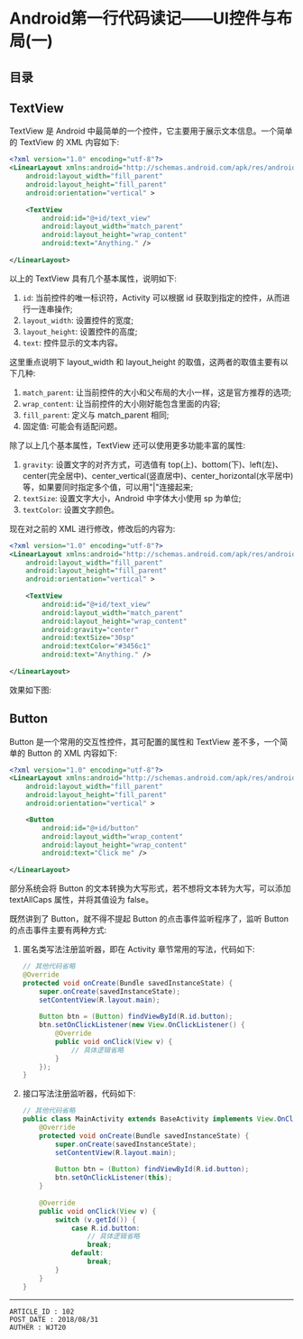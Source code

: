 
# Android第一行代码读记——UI控件与布局(一) #

## 目录 ##

## TextView ##

TextView 是 Android 中最简单的一个控件，它主要用于展示文本信息。一个简单的 TextView 的 XML 内容如下:

```xml
<?xml version="1.0" encoding="utf-8"?>
<LinearLayout xmlns:android="http://schemas.android.com/apk/res/android"
    android:layout_width="fill_parent"
    android:layout_height="fill_parent"
    android:orientation="vertical" >
    
    <TextView
        android:id="@+id/text_view"
        android:layout_width="match_parent"
        android:layout_height="wrap_content"
        android:text="Anything." />
    
</LinearLayout>
```

以上的 TextView 具有几个基本属性，说明如下:

1. `id`: 当前控件的唯一标识符，Activity 可以根据 id 获取到指定的控件，从而进行一连串操作;
2. `layout_width`: 设置控件的宽度;
3. `layout_height`: 设置控件的高度;
4. `text`: 控件显示的文本内容。

这里重点说明下 layout_width 和 layout_height 的取值，这两者的取值主要有以下几种:

1. `match_parent`: 让当前控件的大小和父布局的大小一样，这是官方推荐的选项;
2. `wrap_content`: 让当前控件的大小刚好能包含里面的内容;
3. `fill_parent`: 定义与 match_parent 相同;
4. 固定值: 可能会有适配问题。

除了以上几个基本属性，TextView 还可以使用更多功能丰富的属性:

1. `gravity`: 设置文字的对齐方式，可选值有 top(上)、bottom(下)、left(左)、center(完全居中)、center_vertical(竖直居中)、center_horizontal(水平居中) 等，如果要同时指定多个值，可以用"|"连接起来;
2. `textSize`: 设置文字大小，Android 中字体大小使用 sp 为单位;
3. `textColor`: 设置文字颜色。

现在对之前的 XML 进行修改，修改后的内容为:

```xml
<?xml version="1.0" encoding="utf-8"?>
<LinearLayout xmlns:android="http://schemas.android.com/apk/res/android"
    android:layout_width="fill_parent"
    android:layout_height="fill_parent"
    android:orientation="vertical" >
    
    <TextView
        android:id="@+id/text_view"
        android:layout_width="match_parent"
        android:layout_height="wrap_content"
        android:gravity="center"
        android:textSize="30sp"
        android:textColor="#3456c1"
        android:text="Anything." />
    
</LinearLayout>
```

效果如下图:


## Button ##

Button 是一个常用的交互性控件，其可配置的属性和 TextView 差不多，一个简单的 Button 的 XML 内容如下:

```xml
<?xml version="1.0" encoding="utf-8"?>
<LinearLayout xmlns:android="http://schemas.android.com/apk/res/android"
    android:layout_width="fill_parent"
    android:layout_height="fill_parent"
    android:orientation="vertical" >

    <Button
        android:id="@+id/button"
        android:layout_width="wrap_content"
        android:layout_height="wrap_content"
        android:text="Click me" />
        
</LinearLayout>
```

部分系统会将 Button 的文本转换为大写形式，若不想将文本转为大写，可以添加 textAllCaps 属性，并将其值设为 false。

既然讲到了 Button，就不得不提起 Button 的点击事件监听程序了，监听 Button 的点击事件主要有两种方式:

1. 匿名类写法注册监听器，即在 Activity 章节常用的写法，代码如下: 

	```java
	// 其他代码省略
	@Override
	protected void onCreate(Bundle savedInstanceState) {
		super.onCreate(savedInstanceState);
		setContentView(R.layout.main);
		
		Button btn = (Button) findViewById(R.id.button);
		btn.setOnClickListener(new View.OnClickListener() {
			@Override
			public void onClick(View v) {
				// 具体逻辑省略
			}
		});
	}
	```

2. 接口写法注册监听器，代码如下:

	```java
	// 其他代码省略
	public class MainActivity extends BaseActivity implements View.OnClickListener {
		@Override
		protected void onCreate(Bundle savedInstanceState) {
			super.onCreate(savedInstanceState);
			setContentView(R.layout.main);
			
			Button btn = (Button) findViewById(R.id.button);
			btn.setOnClickListener(this);
		}	
		
		@Override
		public void onClick(View v) {
			switch (v.getId()) {
				case R.id.button:
					// 具体逻辑省略
					break;
				default:
					break;
			}
		}
	}
	```
	
---

```
ARTICLE_ID : 102
POST_DATE : 2018/08/31
AUTHER : WJT20
```
